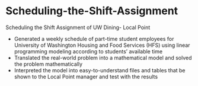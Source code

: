 # Scheduling-the-Shift-Assignment
Scheduling the Shift Assignment of UW Dining- Local Point
- Generated a weekly schedule of part-time student employees for University of Washington Housing and Food Services (HFS) using linear programming modeling according to students’ available time
- Translated the real-world problem into a mathematical model and solved the problem mathematically
- Interpreted the model into easy-to-understand files and tables that be shown to the Local Point manager and test with the results
